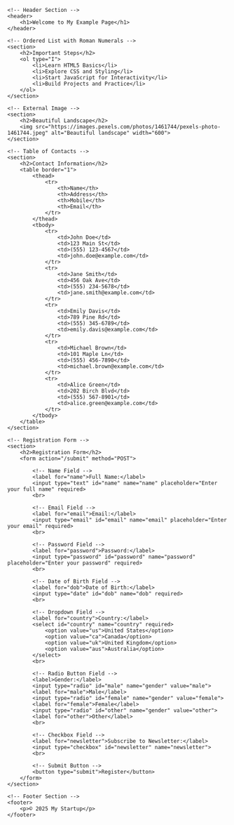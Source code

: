 <!DOCTYPE html>
<html lang="en">
<head>
    <meta charset="UTF-8">
    <meta name="viewport" content="width=device-width, initial-scale=1.0">
    <title>HTML5 Example Page</title>
    <link rel="stylesheet" href="styles.css"> <!-- External CSS file link -->
</head>
<body>

    <!-- Header Section -->
    <header>
        <h1>Welcome to My Example Page</h1>
    </header>

    <!-- Ordered List with Roman Numerals -->
    <section>
        <h2>Important Steps</h2>
        <ol type="I">
            <li>Learn HTML5 Basics</li>
            <li>Explore CSS and Styling</li>
            <li>Start JavaScript for Interactivity</li>
            <li>Build Projects and Practice</li>
        </ol>
    </section>

    <!-- External Image -->
    <section>
        <h2>Beautiful Landscape</h2>
        <img src="https://images.pexels.com/photos/1461744/pexels-photo-1461744.jpeg" alt="Beautiful landscape" width="600">
    </section>

    <!-- Table of Contacts -->
    <section>
        <h2>Contact Information</h2>
        <table border="1">
            <thead>
                <tr>
                    <th>Name</th>
                    <th>Address</th>
                    <th>Mobile</th>
                    <th>Email</th>
                </tr>
            </thead>
            <tbody>
                <tr>
                    <td>John Doe</td>
                    <td>123 Main St</td>
                    <td>(555) 123-4567</td>
                    <td>john.doe@example.com</td>
                </tr>
                <tr>
                    <td>Jane Smith</td>
                    <td>456 Oak Ave</td>
                    <td>(555) 234-5678</td>
                    <td>jane.smith@example.com</td>
                </tr>
                <tr>
                    <td>Emily Davis</td>
                    <td>789 Pine Rd</td>
                    <td>(555) 345-6789</td>
                    <td>emily.davis@example.com</td>
                </tr>
                <tr>
                    <td>Michael Brown</td>
                    <td>101 Maple Ln</td>
                    <td>(555) 456-7890</td>
                    <td>michael.brown@example.com</td>
                </tr>
                <tr>
                    <td>Alice Green</td>
                    <td>202 Birch Blvd</td>
                    <td>(555) 567-8901</td>
                    <td>alice.green@example.com</td>
                </tr>
            </tbody>
        </table>
    </section>

    <!-- Registration Form -->
    <section>
        <h2>Registration Form</h2>
        <form action="/submit" method="POST">

            <!-- Name Field -->
            <label for="name">Full Name:</label>
            <input type="text" id="name" name="name" placeholder="Enter your full name" required>
            <br>

            <!-- Email Field -->
            <label for="email">Email:</label>
            <input type="email" id="email" name="email" placeholder="Enter your email" required>
            <br>

            <!-- Password Field -->
            <label for="password">Password:</label>
            <input type="password" id="password" name="password" placeholder="Enter your password" required>
            <br>

            <!-- Date of Birth Field -->
            <label for="dob">Date of Birth:</label>
            <input type="date" id="dob" name="dob" required>
            <br>

            <!-- Dropdown Field -->
            <label for="country">Country:</label>
            <select id="country" name="country" required>
                <option value="us">United States</option>
                <option value="ca">Canada</option>
                <option value="uk">United Kingdom</option>
                <option value="aus">Australia</option>
            </select>
            <br>

            <!-- Radio Button Field -->
            <label>Gender:</label>
            <input type="radio" id="male" name="gender" value="male">
            <label for="male">Male</label>
            <input type="radio" id="female" name="gender" value="female">
            <label for="female">Female</label>
            <input type="radio" id="other" name="gender" value="other">
            <label for="other">Other</label>
            <br>

            <!-- Checkbox Field -->
            <label for="newsletter">Subscribe to Newsletter:</label>
            <input type="checkbox" id="newsletter" name="newsletter">
            <br>

            <!-- Submit Button -->
            <button type="submit">Register</button>
        </form>
    </section>

    <!-- Footer Section -->
    <footer>
        <p>© 2025 My Startup</p>
    </footer>

</body>
</html>
